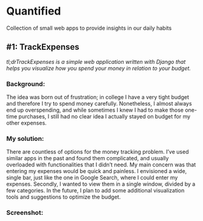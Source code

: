 # Quantified
Collection of small web apps to provide insights in our daily habits

## #1: TrackExpenses
<i>
tl;drTrackExpenses is a simple web application written with Django that helps you visualize how you spend your money in relation to your budget.
</i>

### Background:
The idea was born out of frustration; in college I have a very tight budget and therefore I try to spend money carefully. Nonetheless, I almost always end up overspending, and while sometimes I knew I had to make those one-time purchases, I still had no clear idea I actually stayed on budget for my other expenses.

### My solution:
There are countless of options for the money tracking problem. I’ve used similar apps in the past and found them complicated, and usually overloaded with functionalities that I didn’t need. My main concern was that entering my expenses would be quick and painless. I envisioned a wide, single bar, just like the one in Google Search, where I could enter my expenses. Secondly, I wanted to view them in a single window, divided by a few categories. In the future, I plan to add some additional visualization tools and suggestions to optimize the budget.

### Screenshot:
